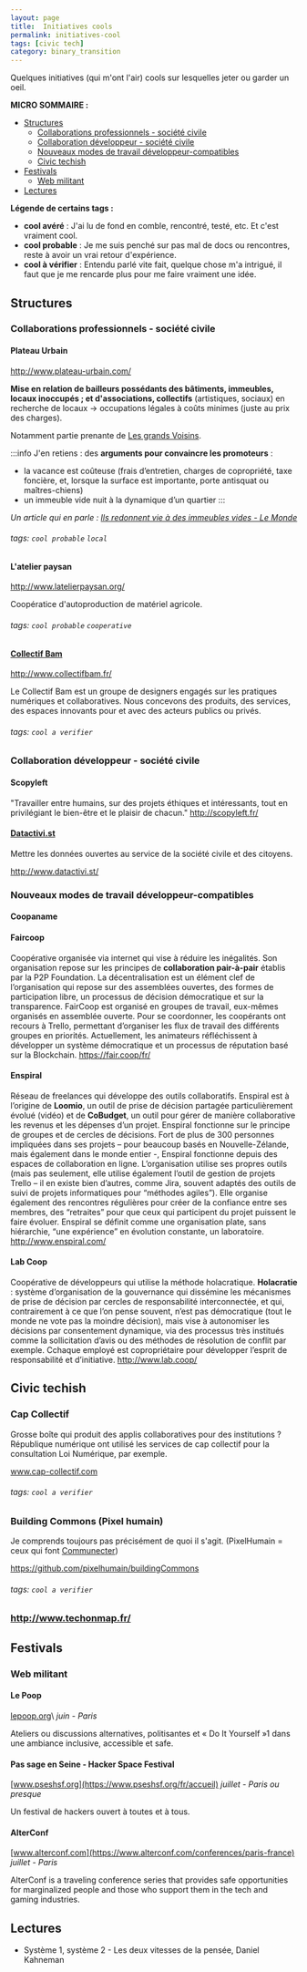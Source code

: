```yaml
---
layout: page
title:  Initiatives cools
permalink: initiatives-cool
tags: [civic tech]
category: binary_transition
---
```


Quelques initiatives (qui m'ont l'air) cools sur lesquelles jeter ou garder un oeil.

<!--more-->


**MICRO SOMMAIRE :**

* [Structures](#structures)
  * [Collaborations professionnels - société civile](#collaborations-professionnels-société-civile)
  * [Collaboration développeur - société civile](#collaboration-développeur-société-civile)
  * [Nouveaux modes de travail développeur-compatibles](#nouveaux-modes-de-travail-développeur-compatibles)
  * [Civic techish](#civic-techish)
* [Festivals](#festivals)
    - [Web militant](#web-militant)
* [Lectures](#lectures)


**Légende de certains tags :**

- **cool avéré** : J'ai lu de fond en comble, rencontré, testé, etc. Et c'est vraiment cool.
- **cool probable** : Je me suis penché sur pas mal de docs ou rencontres, reste à avoir un vrai retour d'expérience.
- **cool à vérifier** : Entendu parlé vite fait, quelque chose m'a intrigué, il faut que je me rencarde plus pour me faire vraiment une idée.




## <a name="structures"></a> Structures

### <a name="collaborations-professionnels-société-civile"></a> Collaborations professionnels - société civile

#### Plateau Urbain

http://www.plateau-urbain.com/

**Mise en relation de bailleurs possédants des bâtiments, immeubles, locaux inoccupés ; et d'associations, collectifs** (artistiques, sociaux) en recherche de locaux -> occupations légales à coûts minimes (juste au prix des charges).

Notamment partie prenante de [Les grands Voisins](http://lesgrandsvoisins.org/).

:::info
J'en retiens : des **arguments pour convaincre les promoteurs** :
- la vacance est coûteuse (frais d’entretien, charges de copropriété, taxe foncière, et, lorsque la surface est importante, porte antisquat ou maîtres-chiens)
- un immeuble vide nuit à la dynamique d’un quartier
:::

*Un article qui en parle : [Ils redonnent vie à des immeubles vides - Le Monde](http://www.lemonde.fr/festival/visuel/2016/07/08/ceuxquifont-redonner-vie-a-des-immeubles-vides-en-toute-legalite_4966276_4415198.html?platform=hootsuite)*

###### tags: `cool probable` `local`

#### L'atelier paysan

http://www.latelierpaysan.org/

Coopératice d'autoproduction de matériel agricole.

###### tags: `cool probable` `cooperative`


#### [Collectif Bam](http://www.collectifbam.fr/)

http://www.collectifbam.fr/

Le Collectif Bam est un groupe de designers engagés sur les pratiques numériques et collaboratives. Nous concevons des produits, des services, des espaces innovants pour et avec des acteurs publics ou privés.

###### tags: `cool a verifier`




### <a name="collaboration-développeur-société-civile"></a> Collaboration développeur - société civile

#### Scopyleft

"Travailler entre humains, sur des projets éthiques et intéressants, tout en privilégiant le bien-être et le plaisir de chacun."
http://scopyleft.fr/

#### [Datactivi.st](http://www.datactivi.st/)

Mettre les données ouvertes au service de la société civile et des citoyens.

http://www.datactivi.st/


### <a name="nouveaux-modes-de-travail-développeur-compatibles"></a>Nouveaux modes de travail développeur-compatibles

#### Coopaname

#### Faircoop

Coopérative organisée via internet qui vise à réduire les inégalités. Son organisation repose sur les principes de **collaboration pair-à-pair** établis par la P2P Foundation. La décentralisation est un élément clef de l’organisation qui repose sur des assemblées ouvertes, des formes de participation libre, un processus de décision démocratique et sur la transparence. FairCoop est organisé en groupes de travail, eux-mêmes organisés en assemblée ouverte. Pour se coordonner, les coopérants ont recours à Trello, permettant d’organiser les flux de travail des différents groupes en priorités. Actuellement, les animateurs réfléchissent à développer un système démocratique et un processus de réputation basé sur la Blockchain.
https://fair.coop/fr/

#### Enspiral

Réseau de freelances qui développe des outils collaboratifs. Enspiral est à l’origine de **Loomio**, un outil de prise de décision partagée particulièrement évolué (vidéo) et de **CoBudget**, un outil pour gérer de manière collaborative les revenus et les dépenses d’un projet. Enspiral fonctionne sur le principe de groupes et de cercles de décisions. Fort de plus de 300 personnes impliquées dans ses projets – pour beaucoup basés en Nouvelle-Zélande, mais également dans le monde entier -, Enspiral fonctionne depuis des espaces de collaboration en ligne. L’organisation utilise ses propres outils (mais pas seulement, elle utilise également l’outil de gestion de projets Trello – il en existe bien d’autres, comme Jira, souvent adaptés des outils de suivi de projets informatiques pour “méthodes agiles”). Elle organise également des rencontres régulières pour créer de la confiance entre ses membres, des “retraites” pour que ceux qui participent du projet puissent le faire évoluer. Enspiral se définit comme une organisation plate, sans hiérarchie, “une expérience” en évolution constante, un laboratoire.
http://www.enspiral.com/

#### Lab Coop

Coopérative de développeurs qui utilise la méthode holacratique. **Holacratie** : système d’organisation de la gouvernance qui dissémine les mécanismes de prise de décision par cercles de responsabilité interconnectée, et qui, contrairement à ce que l’on pense souvent, n’est pas démocratique (tout le monde ne vote pas la moindre décision), mais vise à autonomiser les décisions par consentement dynamique, via des processus très institués comme la sollicitation d’avis ou des méthodes de résolution de conflit par exemple. Cchaque employé est copropriétaire pour développer l’esprit de responsabilité et d’initiative.
http://www.lab.coop/





## <a name="civic-techish"></a>Civic techish


### Cap Collectif

Grosse boîte qui produit des applis collaboratives pour des institutions ?
République numérique ont utilisé les services de cap collectif pour la consultation Loi Numérique, par exemple.

www.cap-collectif.com

###### tags: `cool a verifier`



### Building Commons (Pixel humain)

Je comprends toujours pas précisément de quoi il s'agit. (PixelHumain = ceux qui font [Communecter](https://www.communecter.org))

https://github.com/pixelhumain/buildingCommons

###### tags: `cool a verifier`

### http://www.techonmap.fr/


## <a name="festivals"> Festivals</a>

### <a name="web-militant">  Web militant

#### Le Poop
[lepoop.org](https://lepoop.org/2016)\\
*juin - Paris*

Ateliers ou discussions alternatives, politisantes et « Do It Yourself »1 dans une ambiance inclusive, accessible et safe.


#### Pas sage en Seine - Hacker Space Festival

[www.pseshsf.org](https://www.pseshsf.org/fr/accueil)
*juillet - Paris ou presque*

Un festival de hackers ouvert à toutes et à tous.

#### AlterConf

[www.alterconf.com](https://www.alterconf.com/conferences/paris-france)
*juillet - Paris*

AlterConf is a traveling conference series that provides safe opportunities for marginalized people and those who support them in the tech and gaming industries.




## <a name="lectures">  Lectures

- Système 1, système 2 - Les deux vitesses de la pensée, Daniel Kahneman


<!-- http://livre.fnac.com/a9180576/Scott-Stossel-Anxiete -->



